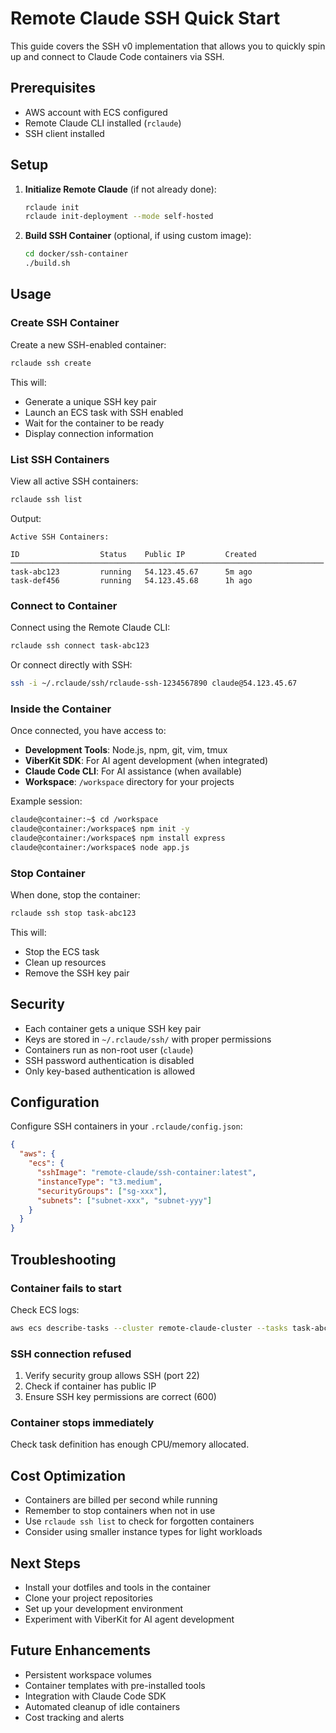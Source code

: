 # Remote Claude SSH Quick Start

This guide covers the SSH v0 implementation that allows you to quickly spin up and connect to Claude Code containers via SSH.

## Prerequisites

- AWS account with ECS configured
- Remote Claude CLI installed (`rclaude`)
- SSH client installed

## Setup

1. **Initialize Remote Claude** (if not already done):
   ```bash
   rclaude init
   rclaude init-deployment --mode self-hosted
   ```

2. **Build SSH Container** (optional, if using custom image):
   ```bash
   cd docker/ssh-container
   ./build.sh
   ```

## Usage

### Create SSH Container

Create a new SSH-enabled container:

```bash
rclaude ssh create
```

This will:
- Generate a unique SSH key pair
- Launch an ECS task with SSH enabled
- Wait for the container to be ready
- Display connection information

### List SSH Containers

View all active SSH containers:

```bash
rclaude ssh list
```

Output:
```
Active SSH Containers:

ID                  Status    Public IP         Created
──────────────────────────────────────────────────────────────────────
task-abc123         running   54.123.45.67      5m ago
task-def456         running   54.123.45.68      1h ago
```

### Connect to Container

Connect using the Remote Claude CLI:

```bash
rclaude ssh connect task-abc123
```

Or connect directly with SSH:

```bash
ssh -i ~/.rclaude/ssh/rclaude-ssh-1234567890 claude@54.123.45.67
```

### Inside the Container

Once connected, you have access to:

- **Development Tools**: Node.js, npm, git, vim, tmux
- **ViberKit SDK**: For AI agent development (when integrated)
- **Claude Code CLI**: For AI assistance (when available)
- **Workspace**: `/workspace` directory for your projects

Example session:
```bash
claude@container:~$ cd /workspace
claude@container:/workspace$ npm init -y
claude@container:/workspace$ npm install express
claude@container:/workspace$ node app.js
```

### Stop Container

When done, stop the container:

```bash
rclaude ssh stop task-abc123
```

This will:
- Stop the ECS task
- Clean up resources
- Remove the SSH key pair

## Security

- Each container gets a unique SSH key pair
- Keys are stored in `~/.rclaude/ssh/` with proper permissions
- Containers run as non-root user (`claude`)
- SSH password authentication is disabled
- Only key-based authentication is allowed

## Configuration

Configure SSH containers in your `.rclaude/config.json`:

```json
{
  "aws": {
    "ecs": {
      "sshImage": "remote-claude/ssh-container:latest",
      "instanceType": "t3.medium",
      "securityGroups": ["sg-xxx"],
      "subnets": ["subnet-xxx", "subnet-yyy"]
    }
  }
}
```

## Troubleshooting

### Container fails to start

Check ECS logs:
```bash
aws ecs describe-tasks --cluster remote-claude-cluster --tasks task-abc123
```

### SSH connection refused

1. Verify security group allows SSH (port 22)
2. Check if container has public IP
3. Ensure SSH key permissions are correct (600)

### Container stops immediately

Check task definition has enough CPU/memory allocated.

## Cost Optimization

- Containers are billed per second while running
- Remember to stop containers when not in use
- Use `rclaude ssh list` to check for forgotten containers
- Consider using smaller instance types for light workloads

## Next Steps

- Install your dotfiles and tools in the container
- Clone your project repositories
- Set up your development environment
- Experiment with ViberKit for AI agent development

## Future Enhancements

- Persistent workspace volumes
- Container templates with pre-installed tools
- Integration with Claude Code SDK
- Automated cleanup of idle containers
- Cost tracking and alerts